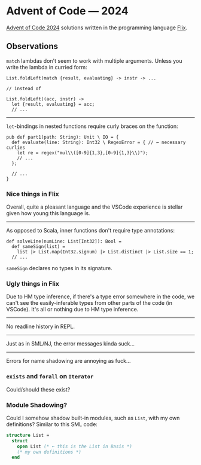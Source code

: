 # Advent of Code — 2024

[Advent of Code 2024](https://adventofcode.com/2024/) solutions written in the
programming language [Flix](https://flix.dev/).

## Observations

`match` lambdas don't seem to work with multiple arguments. Unless you write
the lambda in curried form:

```flix
List.foldLeft(match {result, evaluating} -> instr -> ...

// instead of

List.foldLeft((acc, instr) ->
  let {result, evaluating} = acc;
  // ...
```

---

`let`-bindings in nested functions require curly braces on the function:

```
pub def part1(path: String): Unit \ IO = {
  def evaluate(line: String): Int32 \ RegexError = { // ← necessary curlies
    let re = regex("mul\\([0-9]{1,3},[0-9]{1,3}\\)");
    // ...
  };

  // ...
}
```

### Nice things in Flix

Overall, quite a pleasant language and the VSCode experience is stellar given
how young this language is.

---

As opposed to Scala, inner functions don't require type annotations:

```flix
def solveLine(numLine: List[Int32]): Bool =
  def sameSign(list) =
    list |> List.map(Int32.signum) |> List.distinct |> List.size == 1;
  // ...
```

`sameSign` declares no types in its signature.

### Ugly things in Flix

Due to HM type inference, if there's a type error somewhere in the code, we
can't see the easily-inferable types from other parts of the code (in VSCode).
It's all or nothing due to HM type inference.

---

No readline history in REPL.

---

Just as in SML/NJ, the error messages kinda suck...

---

Errors for name shadowing are annoying as fuck...

### `exists` and `forall` on `Iterator`

Could/should these exist?

### Module Shadowing?

Could I somehow shadow built-in modules, such as `List`, with my own
definitions? Similar to this SML code:

```sml
structure List =
  struct
    open List (* ← this is the List in Basis *)
    (* my own definitions *)
  end
```
